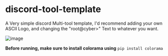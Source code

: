 # discord-tool-template

A Very simple discord Multi-tool template, I'd recommend adding your own ASCII Logo, and changing the "root@cyber>" Text to whatever you want.

![image](https://i.imgur.com/3CRRQP9.png)

**Before running, make sure to install colorama using** `pip install colorama`
